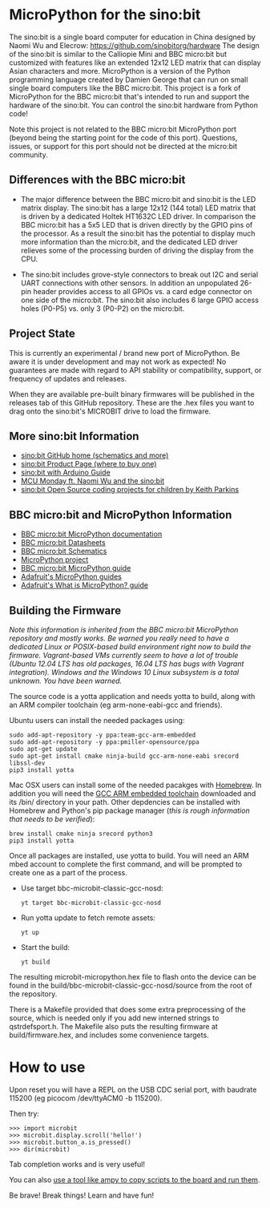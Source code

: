 MicroPython for the sino:bit
============================

The sino:bit is a single board computer for education in China designed
by Naomi Wu and Elecrow: https://github.com/sinobitorg/hardware  The
design of the sino:bit is similar to the Calliopie Mini and BBC micro:bit
but customized with features like an extended 12x12 LED matrix that can
display Asian characters and more.  MicroPython is a version of the
Python programming language created by Damien George that can run on small
single board computers like the BBC micro:bit.  This project is a fork of
MicroPython for the BBC micro:bit that's intended to run and support the
hardware of the sino:bit.  You can control the sino:bit hardware from
Python code!

Note this project is not related to the BBC micro:bit MicroPython port
(beyond being the starting point for the code of this port). Questions, 
issues, or support for this port should not be directed at the micro:bit
community.

Differences with the BBC micro:bit
----------------------------------

-   The major difference between the BBC micro:bit and sino:bit is the
    LED matrix display.  The sino:bit has a large 12x12 (144 total) LED
    matrix that is driven by a dedicated Holtek HT1632C LED driver.  In
    comparison the BBC micro:bit has a 5x5 LED that is driven directly
    by the GPIO pins of the processor.  As a result the sino:bit has the
    potential to display much more information than the micro:bit, and
    the dedicated LED driver relieves some of the processing burden of
    driving the display from the CPU.

-   The sino:bit includes grove-style connectors to break out I2C and
    serial UART connections with other sensors.  In addition an unpopulated
    26-pin header provides access to all GPIOs vs. a card edge connector
    on one side of the micro:bit.  The sino:bit also includes 6 large
    GPIO access holes (P0-P5) vs. only 3 (P0-P2) on the micro:bit.

Project State
-------------

This is currently an experimental / brand new port of MicroPython.  Be
aware it is under development and may not work as expected!  No guarantees
are made with regard to API stability or compatibility, support, or
frequency of updates and releases.

When they are available pre-built binary firmwares will be published in the
releases tab of this GitHub repository.  These are the .hex files you want
to drag onto the sino:bit's MICROBIT drive to load the firmware.



More sino:bit Information
-------------------------

-   [sino:bit GitHub home (schematics and more)](https://github.com/sinobitorg/hardware)
-   [sino:bit Product Page (where to buy one)](https://www.elecrow.com/sino-bit-v1-0.html)
-   [sino:bit with Arduino Guide](https://learn.adafruit.com/sino-bit-with-arduino/dastels-overview)
-   [MCU Monday ft. Naomi Wu and the sino:bit](https://www.youtube.com/watch?v=81JzsTOmM28)
-   [sino:bit Open Source coding projects for children by Keith Parkins](https://medium.com/dark-mountain/sino-bit-3691a7decf68)

BBC micro:bit and MicroPython Information
-----------------------------------------

-   [BBC micro:bit MicroPython documentation](https://microbit-micropython.readthedocs.io/en/latest/)
-   [BBC micro:bit Datasheets](http://tech.microbit.org/hardware/schematic/)
-   [BBC micro:bit Schematics](https://github.com/bbcmicrobit/hardware)
-   [MicroPython project](http://www.micropython.org/)
-   [BBC micro:bit MicroPython guide](http://microbit.org/guide/python/)
-   [Adafruit's MicroPython guides](http://learn.adafruit.com/category/micropython)
-   [Adafruit's What is MicroPython? guide](https://learn.adafruit.com/micropython-basics-what-is-micropython)

Building the Firmware
---------------------

_Note this information is inherited from the BBC micro:bit MicroPython repository
and mostly works.  Be warned you really need to have a dedicated Linux or POSIX-based
build environment right now to build the firmware.  Vagrant-based VMs currently seem
to have a lot of trouble (Ubuntu 12.04 LTS has old packages, 16.04 LTS has bugs with
Vagrant integration).  Windows and the Windows 10 Linux subsystem is a total unknown.
You have been warned._

The source code is a yotta application and needs yotta to build, along
with an ARM compiler toolchain (eg arm-none-eabi-gcc and friends).

Ubuntu users can install the needed packages using:
```
sudo add-apt-repository -y ppa:team-gcc-arm-embedded
sudo add-apt-repository -y ppa:pmiller-opensource/ppa
sudo apt-get update
sudo apt-get install cmake ninja-build gcc-arm-none-eabi srecord libssl-dev
pip3 install yotta
```

Mac OSX users can install some of the needed pacakges with [Homebrew](https://brew.sh/).
In addition you will need the [GCC ARM embedded toolchain](https://developer.arm.com/open-source/gnu-toolchain/gnu-rm/downloads)
downloaded and its /bin/ directory in your path. Other depdencies can be installed with
Homebrew and Python's pip package manager (_this is rough information that needs to be verified_):
```
brew install cmake ninja srecord python3
pip3 install yotta
```

Once all packages are installed, use yotta to build.  You will need an ARM
mbed account to complete the first command, and will be prompted to create one
as a part of the process.

- Use target bbc-microbit-classic-gcc-nosd:

  ```
  yt target bbc-microbit-classic-gcc-nosd
  ```

- Run yotta update to fetch remote assets:

  ```
  yt up
  ```

- Start the build:

  ```
  yt build
  ```

The resulting microbit-micropython.hex file to flash onto the device can be
found in the build/bbc-microbit-classic-gcc-nosd/source from the root of the
repository.

There is a Makefile provided that does some extra preprocessing of the source,
which is needed only if you add new interned strings to qstrdefsport.h.  The
Makefile also puts the resulting firmware at build/firmware.hex, and includes
some convenience targets.

How to use
==========

Upon reset you will have a REPL on the USB CDC serial port, with baudrate
115200 (eg picocom /dev/ttyACM0 -b 115200).

Then try:

    >>> import microbit
    >>> microbit.display.scroll('hello!')
    >>> microbit.button_a.is_pressed()
    >>> dir(microbit)

Tab completion works and is very useful!

You can also [use a tool like ampy to copy scripts to the board and run them](https://learn.adafruit.com/micropython-basics-load-files-and-run-code/overview).

Be brave! Break things! Learn and have fun!
